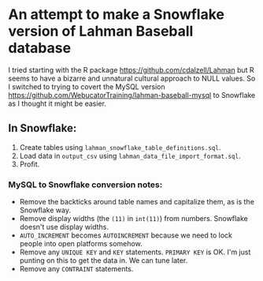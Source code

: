 # An attempt to make a Snowflake version of Lahman Baseball database
I tried starting with the R package https://github.com/cdalzell/Lahman but R seems to have a bizarre and unnatural cultural approach to NULL values. So I switched to trying to covert the MySQL version https://github.com/WebucatorTraining/lahman-baseball-mysql to Snowflake as I thought it might be easier.

## In Snowflake:
 1. Create tables using `lahman_snowflake_table_definitions.sql`.
 1. Load data in `output_csv` using `lahman_data_file_import_format.sql`.
 1. Profit.

### MySQL to Snowflake conversion notes:

 - Remove the backticks around table names and capitalize them, as is the Snowflake way.
 - Remove display widths (the `(11)` in `int(11)`) from numbers. Snowflake doesn't use display widths.
 - `AUTO_INCREMENT` becomes `AUTOINCREMENT` because we need to lock people into open platforms somehow.
  - Remove any `UNIQUE KEY` and `KEY` statements. `PRIMARY KEY` is OK. I'm just punting on this to get the data in. We can tune later.
  - Remove any 	`CONTRAINT` statements.
  
